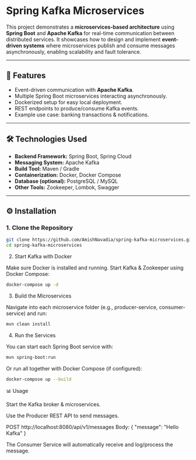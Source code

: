 # Spring Kafka Microservices  

This project demonstrates a **microservices-based architecture** using **Spring Boot** and **Apache Kafka** for real-time communication between distributed services. It showcases how to design and implement **event-driven systems** where microservices publish and consume messages asynchronously, enabling scalability and fault tolerance.  

---

## 🚀 Features
- Event-driven communication with **Apache Kafka**.  
- Multiple Spring Boot microservices interacting asynchronously.  
- Dockerized setup for easy local deployment.  
- REST endpoints to produce/consume Kafka events.  
- Example use case: banking transactions & notifications.  

---

## 🛠️ Technologies Used
- **Backend Framework:** Spring Boot, Spring Cloud  
- **Messaging System:** Apache Kafka  
- **Build Tool:** Maven / Gradle  
- **Containerization:** Docker, Docker Compose  
- **Database (optional):** PostgreSQL / MySQL  
- **Other Tools:** Zookeeper, Lombok, Swagger  

---

## ⚙️ Installation

### 1. Clone the Repository
```bash
git clone https://github.com/AmishNavadia/spring-kafka-microservices.git
cd spring-kafka-microservices
```

2. Start Kafka with Docker

Make sure Docker is installed and running. Start Kafka & Zookeeper using Docker Compose:
```bash
docker-compose up -d
```
3. Build the Microservices

Navigate into each microservice folder (e.g., producer-service, consumer-service) and run:
```bash
mvn clean install
```
4. Run the Services

You can start each Spring Boot service with:
```bash
mvn spring-boot:run
```

Or run all together with Docker Compose (if configured):
```bash
docker-compose up --build
```

📊 Usage

Start the Kafka broker & microservices.

Use the Producer REST API to send messages.

POST http://localhost:8080/api/v1/messages
Body: { "message": "Hello Kafka" }


The Consumer Service will automatically receive and log/process the message.
